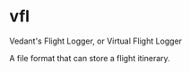# vfl
Vedant's Flight Logger, or Virtual Flight Logger

A file format that can store a flight itinerary.
